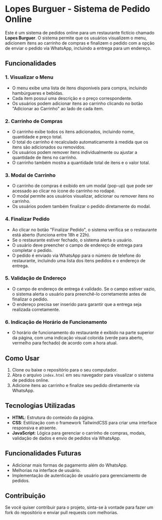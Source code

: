 # Lopes Burguer - Sistema de Pedido Online

Este é um sistema de pedidos online para um restaurante fictício chamado **Lopes Burguer**. O sistema permite que os usuários visualizem o menu, adicionem itens ao carrinho de compras e finalizem o pedido com a opção de enviar o pedido via WhatsApp, incluindo a entrega para um endereço.

## Funcionalidades

### 1. **Visualizar o Menu**
   - O menu exibe uma lista de itens disponíveis para compra, incluindo hambúrgueres e bebidas.
   - Cada item possui uma descrição e o preço correspondente.
   - Os usuários podem adicionar itens ao carrinho clicando no botão "Adicionar ao Carrinho" ao lado de cada item.

### 2. **Carrinho de Compras**
   - O carrinho exibe todos os itens adicionados, incluindo nome, quantidade e preço total.
   - O total do carrinho é recalculado automaticamente à medida que os itens são adicionados ou removidos.
   - Os usuários podem remover itens individualmente ou ajustar a quantidade de itens no carrinho.
   - O carrinho também mostra a quantidade total de itens e o valor total.

### 3. **Modal de Carrinho**
   - O carrinho de compras é exibido em um modal (pop-up) que pode ser acessado ao clicar no ícone do carrinho no rodapé.
   - O modal permite aos usuários visualizar, adicionar ou remover itens no carrinho.
   - Os usuários podem também finalizar o pedido diretamente do modal.

### 4. **Finalizar Pedido**
   - Ao clicar no botão "Finalizar Pedido", o sistema verifica se o restaurante está aberto (funciona entre 18h e 22h).
   - Se o restaurante estiver fechado, o sistema alerta o usuário.
   - O usuário deve preencher o campo de endereço de entrega para completar o pedido.
   - O pedido é enviado via WhatsApp para o número de telefone do restaurante, incluindo uma lista dos itens pedidos e o endereço de entrega.

### 5. **Validação de Endereço**
   - O campo de endereço de entrega é validado. Se o campo estiver vazio, o sistema alerta o usuário para preenchê-lo corretamente antes de finalizar o pedido.
   - O endereço precisa ser inserido para garantir que a entrega seja realizada corretamente.

### 6. **Indicação de Horário de Funcionamento**
   - O horário de funcionamento do restaurante é exibido na parte superior da página, com uma indicação visual colorida (verde para aberto, vermelho para fechado) de acordo com a hora atual.

## Como Usar

1. Clone ou baixe o repositório para o seu computador.
2. Abra o arquivo `index.html` em seu navegador para visualizar o sistema de pedidos online.
3. Adicione itens ao carrinho e finalize seu pedido diretamente via WhatsApp.

## Tecnologias Utilizadas

- **HTML**: Estrutura do conteúdo da página.
- **CSS**: Estilização com o framework TailwindCSS para criar uma interface responsiva e atraente.
- **JavaScript**: Lógica para gerenciar o carrinho de compras, modais, validação de dados e envio de pedidos via WhatsApp.

## Funcionalidades Futuras

- Adicionar mais formas de pagamento além do WhatsApp.
- Melhorias na interface de usuário.
- Implementação de autenticação de usuário para gerenciamento de pedidos.

## Contribuição

Se você quiser contribuir para o projeto, sinta-se à vontade para fazer um fork do repositório e enviar pull requests com melhorias.
